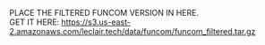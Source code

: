 PLACE THE FILTERED FUNCOM VERSION IN HERE.  
GET IT HERE: https://s3.us-east-2.amazonaws.com/leclair.tech/data/funcom/funcom_filtered.tar.gz
